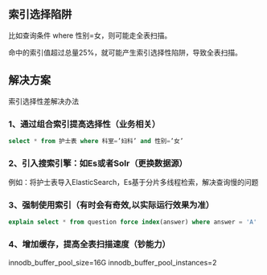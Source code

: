 ## 索引选择陷阱
比如查询条件 where 性别=女，则可能走全表扫描。

命中的索引值超过总量25%，就可能产生索引选择性陷阱，导致全表扫描。

## 解决方案
索引选择性差解决办法### 1、通过组合索引提高选择性（业务相关）
```sql
select * from 护士表 where 科室=’妇科’ and 性别=’女’
```

### 2、引入搜索引擎：如Es或者Solr（更换数据源）例如：将护士表导入ElasticSearch，Es基于分片多线程检索，解决查询慢的问题### 3、强制使用索引（有时会有奇效,以实际运行效果为准）

```sql
explain select * from question force index(answer) where answer = 'A'
```

### 4、增加缓存，提高全表扫描速度（钞能力）innodb_buffer_pool_size=16Ginnodb_buffer_pool_instances=2